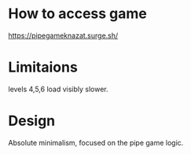 # How to access game
https://pipegameknazat.surge.sh/

# Limitaions
levels 4,5,6 load visibly slower.

# Design
Absolute minimalism, focused on the pipe game logic.
